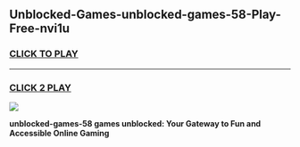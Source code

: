 
## Unblocked-Games-unblocked-games-58-Play-Free-nvi1u
<h3>
<a href="https://premium76.site?title=unblocked-games-58&ref=10A">CLICK TO PLAY</a></h3>
<hr>

<h3>
<a href="https://premium76.site?title=unblocked-games-58&ref=10A">CLICK 2 PLAY</a>
  
</h3>

<a href="https://premium76.site?title=unblocked-games-58&ref=10A"><img src="https://clearcache.store/games.png"></a>


**unblocked-games-58 games unblocked: Your Gateway to Fun and Accessible Online Gaming**

